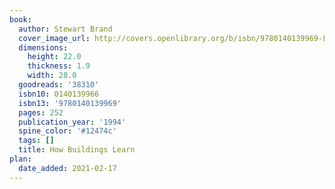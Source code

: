 ```yaml
---
book:
  author: Stewart Brand
  cover_image_url: http://covers.openlibrary.org/b/isbn/9780140139969-L.jpg
  dimensions:
    height: 22.0
    thickness: 1.9
    width: 28.0
  goodreads: '38310'
  isbn10: 0140139966
  isbn13: '9780140139969'
  pages: 252
  publication_year: '1994'
  spine_color: '#12474c'
  tags: []
  title: How Buildings Learn
plan:
  date_added: 2021-02-17
---
```

